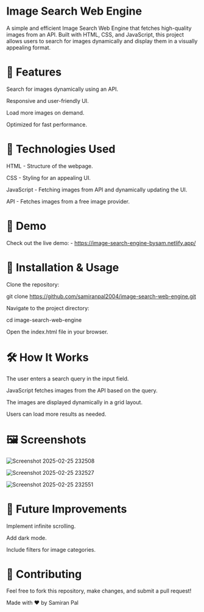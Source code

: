 <h1>Image Search Web Engine</h1>

A simple and efficient Image Search Web Engine that fetches high-quality images from an API. Built with HTML, CSS, and JavaScript, this project allows users to search for images dynamically and display them in a visually appealing format.

<h1>🚀 Features</h1>

Search for images dynamically using an API.

Responsive and user-friendly UI.

Load more images on demand.

Optimized for fast performance.

<h1>🔧 Technologies Used</h1>

HTML - Structure of the webpage.

CSS - Styling for an appealing UI.

JavaScript - Fetching images from API and dynamically updating the UI.

API - Fetches images from a free image provider.

<h1>📸 Demo</h1>

Check out the live demo: - https://image-search-engine-bysam.netlify.app/

<h1>📂 Installation & Usage</h1>

Clone the repository:

git clone https://github.com/samiranpal2004/image-search-web-engine.git

Navigate to the project directory:

cd image-search-web-engine

Open the index.html file in your browser.

<h1>🛠️ How It Works</h1>

The user enters a search query in the input field.

JavaScript fetches images from the API based on the query.

The images are displayed dynamically in a grid layout.

Users can load more results as needed.

<h1>🖼️ Screenshots</h1>

![Screenshot 2025-02-25 232508](https://github.com/user-attachments/assets/b9771542-0ba2-4d60-b1fe-b0a959de38e7)

![Screenshot 2025-02-25 232527](https://github.com/user-attachments/assets/de16b24c-0d6d-4f84-93a1-4de579251c68)

![Screenshot 2025-02-25 232551](https://github.com/user-attachments/assets/8fb64ac0-f0e2-4626-bec5-66b3a15f4d49)

<h1>📌 Future Improvements</h1>

Implement infinite scrolling.

Add dark mode.

Include filters for image categories.

<h1>🤝 Contributing</h1>

Feel free to fork this repository, make changes, and submit a pull request!

Made with ❤️ by Samiran Pal
